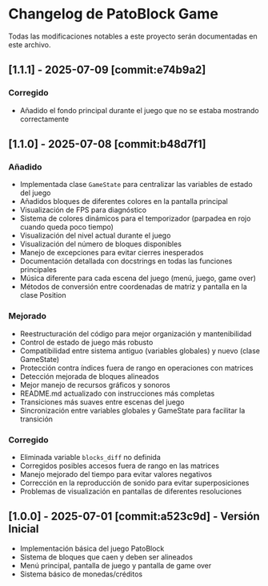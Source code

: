 # Changelog de PatoBlock Game

Todas las modificaciones notables a este proyecto serán documentadas en este archivo.

## [1.1.1] - 2025-07-09 [commit:e74b9a2]

### Corregido
- Añadido el fondo principal durante el juego que no se estaba mostrando correctamente

## [1.1.0] - 2025-07-08 [commit:b48d7f1]

### Añadido
- Implementada clase `GameState` para centralizar las variables de estado del juego
- Añadidos bloques de diferentes colores en la pantalla principal
- Visualización de FPS para diagnóstico
- Sistema de colores dinámicos para el temporizador (parpadea en rojo cuando queda poco tiempo)
- Visualización del nivel actual durante el juego
- Visualización del número de bloques disponibles
- Manejo de excepciones para evitar cierres inesperados
- Documentación detallada con docstrings en todas las funciones principales
- Música diferente para cada escena del juego (menú, juego, game over)
- Métodos de conversión entre coordenadas de matriz y pantalla en la clase Position

### Mejorado
- Reestructuración del código para mejor organización y mantenibilidad
- Control de estado de juego más robusto
- Compatibilidad entre sistema antiguo (variables globales) y nuevo (clase GameState)
- Protección contra índices fuera de rango en operaciones con matrices
- Detección mejorada de bloques alineados
- Mejor manejo de recursos gráficos y sonoros
- README.md actualizado con instrucciones más completas
- Transiciones más suaves entre escenas del juego
- Sincronización entre variables globales y GameState para facilitar la transición

### Corregido
- Eliminada variable `blocks_diff` no definida
- Corregidos posibles accesos fuera de rango en las matrices
- Manejo mejorado del tiempo para evitar valores negativos
- Corrección en la reproducción de sonido para evitar superposiciones
- Problemas de visualización en pantallas de diferentes resoluciones

## [1.0.0] - 2025-07-01 [commit:a523c9d] - Versión Inicial

- Implementación básica del juego PatoBlock
- Sistema de bloques que caen y deben ser alineados
- Menú principal, pantalla de juego y pantalla de game over
- Sistema básico de monedas/créditos
